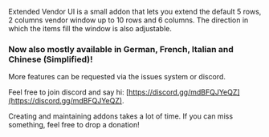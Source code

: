 Extended Vendor UI is a small addon that lets you extend the default 5 rows, 2 columns vendor window up to 10 rows and 6 columns. The direction in which the items fill the window is also adjustable.

### Now also mostly available in German, French, Italian and Chinese (Simplified)!

More features can be requested via the issues system or discord.

Feel free to join discord and say hi: [https://discord.gg/mdBFQJYeQZ](https://discord.gg/mdBFQJYeQZ).

Creating and maintaining addons takes a lot of time. If you can miss something, feel free to drop a donation!